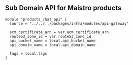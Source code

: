 ## Sub Domain API for Maistro products

```hcl
module "products_chat_api" {
  source = "../../../packages/infra/modules/api-gateway"
  
  acm_certificate_arn = var.acm_certificate_arn
  route53_zone_id = var.route53_zone_id
  api_bucket_name = local.api_bucket_name
  api_domain_name = local.api_domain_name

  tags = local.tags
}
```
